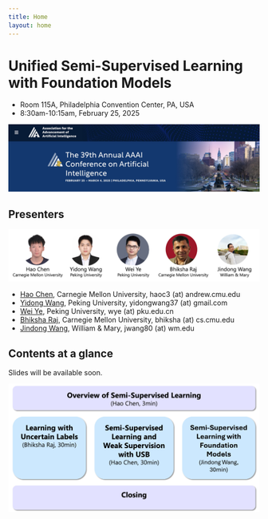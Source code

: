 ```yaml
---
title: Home
layout: home
---
```


# Unified Semi-Supervised Learning with Foundation Models

- Room 115A, Philadelphia Convention Center, PA, USA
- 8:30am-10:15am, February 25, 2025

![](imgs/aaai25.jpg)

## Presenters

![](imgs/people.jpg)

- [Hao Chen](https://hhhhhhao.github.io/), Carnegie Mellon University, haoc3 (at) andrew.cmu.edu
- [Yidong Wang](https://qianlanwyd.github.io/), Peking University, yidongwang37 (at) gmail.com
- [Wei Ye](https://yanglinyi.github.io/), Peking University, wye (at) pku.edu.cn
- [Bhiksha Raj](https://cmu-mlsp.github.io/team/bhiksha_raj), Carnegie Mellon University, bhiksha (at) cs.cmu.edu
- [Jindong Wang](https://jd92.wang/), William & Mary, jwang80 (at) wm.edu

## Contents at a glance

Slides will be available soon.

![](imgs/content.jpg)


